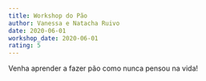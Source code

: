 ```yaml
---
title: Workshop do Pão
author: Vanessa e Natacha Ruivo
date: 2020-06-01
workshop_date: 2020-06-01
rating: 5
---
```


Venha aprender a fazer pão como nunca pensou na vida!